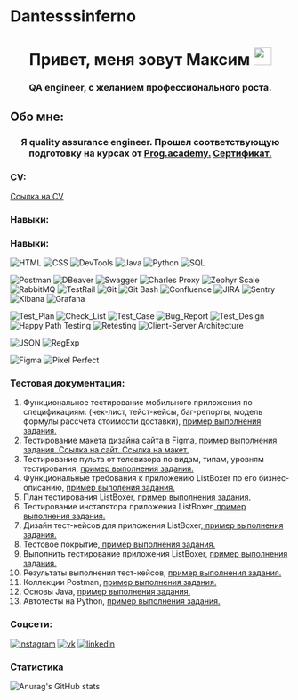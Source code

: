 # Dantesssinferno
<h1 align="center">Привет, меня зовут Максим 
<img src="https://github.com/blackcater/blackcater/raw/main/images/Hi.gif" height="32"/></h1>
<h3 align="center">QA engineer, с желанием профессионального роста.</h3>

## Обо мне:
<h3 align="center">Я quality assurance engineer. Прошел соответствующую подготовку на курсах от <a href="https://prog.academy/qa" target="_blank">Prog.academy.</a> 
<a href="https://disk.yandex.ru/i/nI-pyPRbtkB0ww" target="_blank">Сертификат.</a> </h3>

### CV:

<a href="https://docviewer.yandex.ru/view/898370927/?*=UmDZPwkK2Zo%2FCS9zm4tjJYRgUHp7InVybCI6InlhLWRpc2s6Ly8vZGlzay%2FQoNC10LfRjtC80LVf0YLQtdGB0YLQuNGA0L7QstGJ0LjQutCwX9Ch0YLQsNGA0L7RgdGC0LXQvdC60L5f0Jxf0KFfMDFfMTBfMjAyMy5wZGYiLCJ0aXRsZSI6ItCg0LXQt9GO0LzQtV%2FRgtC10YHRgtC40YDQvtCy0YnQuNC60LBf0KHRgtCw0YDQvtGB0YLQtdC90LrQvl%2FQnF%2FQoV8wMV8xMF8yMDIzLnBkZiIsIm5vaWZyYW1lIjpmYWxzZSwidWlkIjoiODk4MzcwOTI3IiwidHMiOjE3MDE0NDY4MjcyMDAsInl1IjoiOTI0MDM2MjY4MTY5ODI2ODEwNSJ9">Ссылка на CV</a>

### Навыки:

### Навыки:

<!-- Основные -->
![HTML](https://img.shields.io/badge/-HTML-090909?style=for-the-badge&logo=HTML5&logoColor=47C5FB)
![CSS](https://img.shields.io/badge/-CSS-090909?style=for-the-badge&logo=CSS3&logoColor=097CDB)
![DevTools](https://img.shields.io/badge/-DevTools-090909?style=for-the-badge&logo=GoogleChrome&logoColor=F8C52C)
![Java](https://img.shields.io/badge/-Java-090909?style=for-the-badge&logo=Java&logoColor=6296CC)
![Python](https://img.shields.io/badge/-Python-090909?style=for-the-badge&logo=Python&logoColor=3776AB)
![SQL](https://img.shields.io/badge/-SQL-090909?style=for-the-badge&logo=postgresql&logoColor=336791)

<!-- Инструменты -->
![Postman](https://img.shields.io/badge/-Postman-090909?style=for-the-badge&logo=Postman&logoColor=FF6C37)
![DBeaver](https://img.shields.io/badge/-DBeaver-090909?style=for-the-badge&logo=dbeaver&logoColor=6296CC)
![Swagger](https://img.shields.io/badge/-Swagger-090909?style=for-the-badge&logo=Swagger&logoColor=85EA2D)
![Charles Proxy](https://img.shields.io/badge/-Charles_Proxy-090909?style=for-the-badge&logo=charles&logoColor=6296CC)
![Zephyr Scale](https://img.shields.io/badge/-Zephyr_Scale-090909?style=for-the-badge&logo=zephyr&logoColor=23B8FF)
![RabbitMQ](https://img.shields.io/badge/-RabbitMQ-090909?style=for-the-badge&logo=rabbitmq&logoColor=FF6600)
![TestRail](https://img.shields.io/badge/-TestRail-090909?style=for-the-badge&logo=testrail&logoColor=E5D3FF)
![Git](https://img.shields.io/badge/-Git-090909?style=for-the-badge&logo=Git&logoColor=F05032)
![Git Bash](https://img.shields.io/badge/-Git_Bash-090909?style=for-the-badge&logo=git&logoColor=F05032)
![Confluence](https://img.shields.io/badge/-Confluence-090909?style=for-the-badge&logo=confluence&logoColor=1F66F0)
![JIRA](https://img.shields.io/badge/-JIRA-090909?style=for-the-badge&logo=Jira&logoColor=0052CC)
![Sentry](https://img.shields.io/badge/-Sentry-090909?style=for-the-badge&logo=sentry&logoColor=FFFFFF)
![Kibana](https://img.shields.io/badge/-Kibana-090909?style=for-the-badge&logo=kibana&logoColor=005571)
![Grafana](https://img.shields.io/badge/-Grafana-090909?style=for-the-badge&logo=grafana&logoColor=F46800)

<!-- Тест-дизайн и документация -->
![Test_Plan](https://img.shields.io/badge/-Test_Plan-090909?style=for-the-badge&logo=TestPlan&logoColor=6296CC)
![Check_List](https://img.shields.io/badge/-Check_List-090909?style=for-the-badge&logo=Checklist&logoColor=6296CC)
![Test_Case](https://img.shields.io/badge/-Test_Case-090909?style=for-the-badge&logo=TestCase&logoColor=6296CC)
![Bug_Report](https://img.shields.io/badge/-Bug_Report-090909?style=for-the-badge&logo=BugReport&logoColor=6296CC)
![Test_Design](https://img.shields.io/badge/-Test_Design-090909?style=for-the-badge&logo=testinglibrary&logoColor=6296CC)
![Happy Path Testing](https://img.shields.io/badge/-Happy_Path_Testing-090909?style=for-the-badge&logo=testinglibrary&logoColor=6296CC)
![Retesting](https://img.shields.io/badge/-Retesting-090909?style=for-the-badge&logo=testinglibrary&logoColor=6296CC)
![Client-Server Architecture](https://img.shields.io/badge/-Client--Server_Architecture-090909?style=for-the-badge&logo=architecture&logoColor=6296CC)

<!-- Форматы -->
![JSON](https://img.shields.io/badge/-JSON-090909?style=for-the-badge&logo=json&logoColor=6296CC)
![RegExp](https://img.shields.io/badge/-RegExp-090909?style=for-the-badge&logo=regex&logoColor=6296CC)

<!-- UI/UX -->
![Figma](https://img.shields.io/badge/-Figma-090909?style=for-the-badge&logo=figma&logoColor=F24E1E)
![Pixel Perfect](https://img.shields.io/badge/-Pixel_Perfect-090909?style=for-the-badge&logo=pixels&logoColor=6296CC)


### Тестовая документация:

<ol>
  <li>Функциональное тестирование мобильного приложения по спецификациям: (чек-лист, тейст-кейсы, баг-репорты, модель формулы рассчета стоимости доставки), <a href="https://docs.google.com/spreadsheets/d/1olerws5Vz1t8wkDR6HjFkGBZdWR-1vApxIBN6lj-piQ/edit#gid=1016518820" target="_blank"> пример выполнения задания.</a></li>
<li>Тестирование макета дизайна сайта в Figma, <a href="https://docs.google.com/spreadsheets/d/1qFkfM7goo9ihN5PuZk6RAhT4Mr3mhM-DImVk_LFuzbc/edit#gid=322750584" target="_blank"> пример выполнения задания. </a> <a href="https://p-s.email/#!" target="_blank"> Ссылка на сайт. </a> <a href="https://drive.google.com/file/d/1IsqLPSwVWTLWFdV3ah3foInDIfZ-Z7sg/view"> Ссылка на макет. </a></li>
  <li>Тестирование пульта от телевизора по видам, типам, уровням тестирования, <a href="https://docs.google.com/spreadsheets/d/1ZofpgNv17KyLg4f40ysZ1HQsXQ9rmYljZmSlQv5i-_E/edit#gid=0" target="_blank"> пример выполнения задания.</a></li>
  <li>Функциональные требования к приложению ListBoxer по его бизнес-описанию, <a href="https://docs.google.com/document/d/12ugl_1-MpkS-O_xsxZWse49B1X_PSoLNsCadPxnBsPU/edit" target="_blank"> пример выполения задания.</a></li>
  <li>План тестирования ListBoxer, <a href="https://docs.google.com/document/d/1WlbR2cVD7n3WBcS8bH_Z6BLX14hurFiiZBPa9KO3Hb0/edit"> пример выполнения задания.</a></li>
  <li>Тестирование инсталятора приложения ListBoxer,<a href="https://docs.google.com/spreadsheets/d/11m8orBiJFvvGmFhRseHRTzYdp6r6bKLK_u6OWry7vk0/edit#gid=0"> пример выполнения задания.</a> </li>
  <li>Дизайн тест-кейсов для приложения ListBoxer,<a href="https://docs.google.com/spreadsheets/d/12mHk2Q5nYQnhpM-GfuJxeAKEH4UqavPofMFKEMe3Ka4/edit#gid=0"> пример выполнения задания.</a> </li>
  <li>Тестовое покрытие,<a href="https://docs.google.com/spreadsheets/d/12mHk2Q5nYQnhpM-GfuJxeAKEH4UqavPofMFKEMe3Ka4/edit#gid=988188004"> пример выполнения задания.</a></li>
  <li>Выполнить тестирование приложения ListBoxer, <a href="https://classroom.google.com/c/NjE2MDY1MDY0NDUx/a/NjE3MTQwNjQ2OTgx/details"> пример выполнения задания.</a></li>
  <li>Результаты выполнения тест-кейсов, <a href="https://docs.google.com/spreadsheets/d/12mHk2Q5nYQnhpM-GfuJxeAKEH4UqavPofMFKEMe3Ka4/edit#gid=443104143"> пример выполнения задания.</a></li>
  <li>Коллекции Postman, <a href="https://github.com/Dantesssinferno/Postman.git"> пример выполнения задания.</a></li>
  <li>Основы Java, <a href="https://github.com/Dantesssinferno/-Home-Works.git"> пример выполнения задания.</a></li>
  <li>Автотесты на Python, <a href="[https://github.com/Dantesssinferno/my-python-tests/tree/main/my_selenium_tests](https://github.com/Dantesssinferno/my_selenium_tests)"> пример выполнения задания.</a></li>
</ol>

### Соцсети:

[![instagram](https://img.shields.io/badge/-instagram-090909?style=for-the-badge&logo=instagram&logoColor=478C5FB)](https://www.instagram.com/maksstar92/)
[![vk](https://img.shields.io/badge/-vk-090909?style=for-the-badge&logo=vk&logoColor=097CDB)](https://vk.com/id526190332)
[![linkedin](https://img.shields.io/badge/-linkedin-090909?style=for-the-badge&logo=linkedin&logoColor=097CDB)](https://www.linkedin.com/in/maksstar92/)

### Статистика

![Anurag's GitHub stats](https://github-readme-stats.vercel.app/api?username=Dantesssinferno&show_icons=true&bg_color=00000000)

